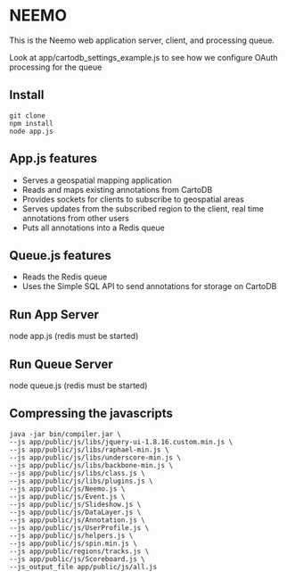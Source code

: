 NEEMO
==================

This is the Neemo web application server, client, and processing queue.

Look at app/cartodb_settings_example.js to see how we configure OAuth
processing for the queue


Install
-------
```
git clone
npm install
node app.js
```

App.js features
-------------
* Serves a geospatial mapping application
* Reads and maps existing annotations from CartoDB
* Provides sockets for clients to subscribe to geospatial areas
* Serves updates from the subscribed region to the client, real time annotations from other users
* Puts all annotations into a Redis queue

Queue.js features
-------------
* Reads the Redis queue
* Uses the Simple SQL API to send annotations for storage on CartoDB


Run App Server
-------------

node app.js
(redis must be started)

Run Queue Server
-------------

node queue.js
(redis must be started)


Compressing the javascripts
-------------
```
java -jar bin/compiler.jar \
--js app/public/js/libs/jquery-ui-1.8.16.custom.min.js \
--js app/public/js/libs/raphael-min.js \
--js app/public/js/libs/underscore-min.js \
--js app/public/js/libs/backbone-min.js \
--js app/public/js/libs/class.js \
--js app/public/js/libs/plugins.js \
--js app/public/js/Neemo.js \
--js app/public/js/Event.js \
--js app/public/js/Slideshow.js \
--js app/public/js/DataLayer.js \
--js app/public/js/Annotation.js \
--js app/public/js/UserProfile.js \
--js app/public/js/helpers.js \
--js app/public/js/spin.min.js \
--js app/public/regions/tracks.js \
--js app/public/js/Scoreboard.js \
--js_output_file app/public/js/all.js
```
